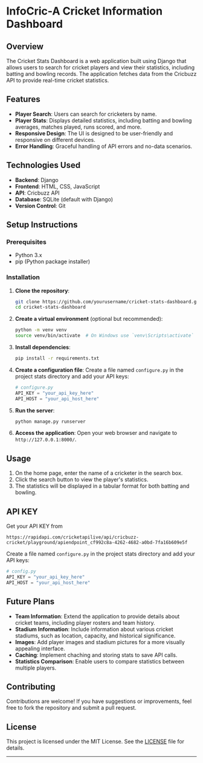 
# InfoCric-A Cricket Information Dashboard

## Overview

The Cricket Stats Dashboard is a web application built using Django that allows users to search for cricket players and view their statistics, including batting and bowling records. The application fetches data from the Cricbuzz API to provide real-time cricket statistics.

## Features

- **Player Search**: Users can search for cricketers by name.
- **Player Stats**: Displays detailed statistics, including batting and bowling averages, matches played, runs scored, and more.
- **Responsive Design**: The UI is designed to be user-friendly and responsive on different devices.
- **Error Handling**: Graceful handling of API errors and no-data scenarios.

## Technologies Used

- **Backend**: Django
- **Frontend**: HTML, CSS, JavaScript
- **API**: Cricbuzz API
- **Database**: SQLite (default with Django)
- **Version Control**: Git

## Setup Instructions

### Prerequisites

- Python 3.x
- pip (Python package installer)

### Installation

1. **Clone the repository**:
   ```bash
   git clone https://github.com/yourusername/cricket-stats-dashboard.git
   cd cricket-stats-dashboard
   ```

2. **Create a virtual environment** (optional but recommended):
   ```bash
   python -m venv venv
   source venv/bin/activate  # On Windows use `venv\Scripts\activate`
   ```

3. **Install dependencies**:
   ```bash
   pip install -r requirements.txt
   ```

4. **Create a configuration file**:
   Create a file named `configure.py` in the project stats directory and add your API keys:
   ```python
   # configure.py
   API_KEY = "your_api_key_here"
   API_HOST = "your_api_host_here"
   ```

5. **Run the server**:
   ```bash
   python manage.py runserver
   ```

6. **Access the application**:
   Open your web browser and navigate to `http://127.0.0.1:8000/`.

## Usage

1. On the home page, enter the name of a cricketer in the search box.
2. Click the search button to view the player's statistics.
3. The statistics will be displayed in a tabular format for both batting and bowling.

## API KEY

Get your API KEY from 
```
https://rapidapi.com/cricketapilive/api/cricbuzz-cricket/playground/apiendpoint_cf992c8a-4262-4682-a0bd-7fa16b609e5f
```
Create a file named `configure.py` in the project stats directory and add your API keys:
   ```python
   # config.py
   API_KEY = "your_api_key_here"
   API_HOST = "your_api_host_here"
```

## Future Plans

- **Team Information**: Extend the application to provide details about cricket teams, including player rosters and team history.
- **Stadium Information**: Include information about various cricket stadiums, such as location, capacity, and historical significance.
- **Images**: Add player images and stadium pictures for a more visually appealing interface.
- **Caching**: Implement chaching and storing stats to save API calls.
- **Statistics Comparison**: Enable users to compare statistics between multiple players.

## Contributing

Contributions are welcome! If you have suggestions or improvements, feel free to fork the repository and submit a pull request.

## License

This project is licensed under the MIT License. See the [LICENSE](LICENSE) file for details.

---

